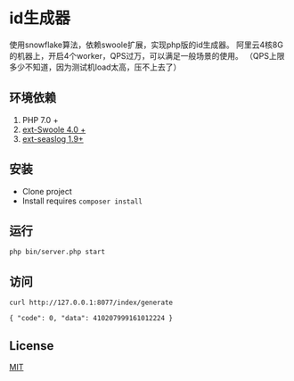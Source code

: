 # id生成器

使用snowflake算法，依赖swoole扩展，实现php版的id生成器。
阿里云4核8G的机器上，开启4个worker，QPS过万，可以满足一般场景的使用。
（QPS上限多少不知道，因为测试机load太高，压不上去了）

## 环境依赖

1. PHP 7.0 +
2. [ext-Swoole 4.0 +](https://github.com/swoole/swoole-src)
3. [ext-seaslog 1.9+](https://github.com/SeasX/SeasLog)

## 安装
* Clone project
* Install requires `composer install`

## 运行
`php bin/server.php start`

## 访问
`curl http://127.0.0.1:8077/index/generate`

`
{
	"code": 0,
	"data": 410207999161012224
}
`

## License

[MIT](https://github.com/hhxsv5/laravel-s/blob/master/LICENSE)

